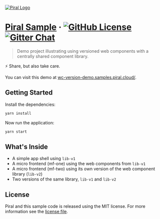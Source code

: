 [![Piral Logo](https://github.com/smapiot/piral/raw/develop/docs/assets/logo.png)](https://piral.io)

# [Piral Sample](https://piral.io) &middot; [![GitHub License](https://img.shields.io/badge/license-MIT-blue.svg)](https://github.com/smapiot/piral/blob/main/LICENSE) [![Gitter Chat](https://badges.gitter.im/gitterHQ/gitter.png)](https://gitter.im/piral-io/community)

> Demo project illustrating using versioned web components with a centrally shared component library.

:zap: Share, but also take care.

You can visit this demo at [wc-version-demo.samples.piral.cloud/](https://wc-version-demo.samples.piral.cloud/).

## Getting Started

Install the dependencies:

```sh
yarn install
```

Now run the application:

```sh
yarn start
```

## What's Inside

- A simple app shell using `lib-v1`
- A micro frontend (mf-one) using the web components from `lib-v1`
- A micro frontend (mf-two) using its own version of the web component library (`lib-v2`)
- Two versions of the same library, `lib-v1` and `lib-v2`

## License

Piral and this sample code is released using the MIT license. For more information see the [license file](./LICENSE).
